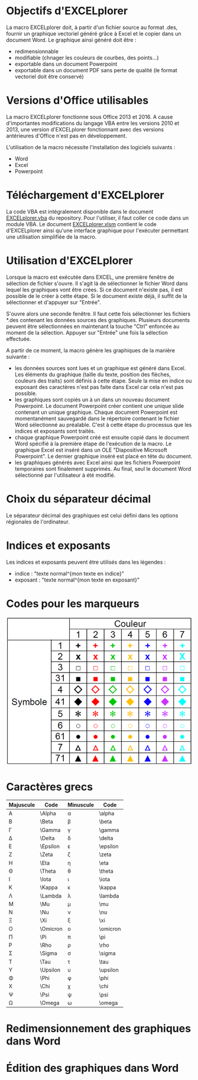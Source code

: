 # Objectifs d'EXCELplorer

La macro EXCELplorer doit, à partir d'un fichier source au format .des, fournir un graphique vectoriel généré grâce à Excel et le copier dans un document Word. Le graphique ainsi généré doit être : 
* redimensionnable
* modifiable (chnager les couleurs de courbes, des points...)
* exportable dans un document Powerpoint
* exportable dans un document PDF sans perte de qualité (le format vectoriel doit être conservé)

# Versions d'Office utilisables

La macro EXCELplorer fonctionne sous Office 2013 et 2016. A cause d'importantes modifications du langage VBA entre les versions 2010 et 2013, une version d'EXCELplorer fonctionnant avec des versions antérieures d'Office n'est pas en développement.

L'utilisation de la macro nécessite l'installation des logiciels suivants : 
* Word
* Excel
* Powerpoint

# Téléchargement d'EXCELplorer

La code VBA est intégralement disponible dans le document [EXCELplorer.vba](https://github.com/Yolegu/EXCELplorer/blob/master/EXCELplorer.vba) du repository. Pour l'utiliser, il faut coller ce code dans un module VBA. Le document [EXCELplorer.xlsm](https://github.com/Yolegu/EXCELplorer/blob/master/EXCELplorer_v0.2.1.xlsm) contient le code d'EXCELplorer ainsi qu'une interface graphique pour l'exécuter permettant une utilisation simplifiée de la macro.

# Utilisation d'EXCELplorer

Lorsque la macro est exécutée dans EXCEL, une première fenêtre de sélection de fichier s'ouvre. Il s'agit là de sélectionner le fichier Word dans lequel les graphiques vont être crées. Si ce document n'existe pas, il est possible de le créer à cette étape. Si le document existe déjà, il suffit de la sélectionner et d'appuyer sur "Entrée".

S'ouvre alors une seconde fenêtre. Il faut cette fois sélectionner les fichiers *.des contenant les données sources des graphiques. Plusieurs documents peuvent être sélectionnées en maintenant la touche "Ctrl" enfoncée au moment de la sélection. Appuyer sur "Entrée" une fois la sélection effectuée.

A partir de ce moment, la macro génère les graphiques de la manière suivante : 
* les données sources sont lues et un graphique est généré dans Excel. Les éléments du graphique (taille du texte, position des flèches, couleurs des traits) sont définis à cette étape. Seule la mise en indice ou exposant des caractères n'est pas faite dans Excel car cela n'est pas possible.
* les graphiques sont copiés un à un dans un nouveau document Powerpoint. Le document Powerpoint créer contient une unique slide contenant un unique graphique. Chaque document Powerpoint est momentanément sauvegardé dans le répertoire contenant le fichier Word sélectionné au préalable. C'est à cette étape du processus que les indices et exposants sont traités.
* chaque graphique Powerpoint créé est ensuite copié dans le document Word spécifié à la première étape de l'exécution de la macro. Le graphique Excel est inséré dans un OLE "Diapositive Microsoft Powerpoint". Le dernier graphique inséré est placé en tête du document.
* les graphiques générés avec Excel ainsi que les fichiers Powerpoint temporaires sont finalement supprimés. Au final, seul le document Word sélectionné par l'utilisateur à été modifié.

# Choix du séparateur décimal

Le séparateur décimal des graphiques est celui défini dans les options régionales de l'ordinateur.

# Indices et exposants

Les indices et exposants peuvent être utilisés dans les légendes :
* indice : "texte normal^{mon texte en indice}"
* exposant : "texte normal^{mon texte en exposant}"

# Codes pour les marqueurs

![alt text](https://github.com/Yolegu/EXCELplorer/blob/master/img/couleurs_marqueurs.png?raw=true)
   
# Caractères grecs

| Majuscule | Code | Minuscule | Code |
| ----------| -----| ----------| -----|
| Α	| \Alpha	| α	| \alpha| 
| Β	| \Beta		| β	| \beta| 
| Γ	| \Gamma		| γ	| \gamma| 
| Δ	| \Delta	| 	δ	| \delta| 
| Ε	| \Epsilon| 		ε| 	\epsilon| 
| Ζ	| \Zeta		| ζ	| \zeta| 
| Η	| \Eta	| 	η	| \eta| 
| Θ	| \Theta		| θ	| \theta| 
| Ι	| \Iota		| ι	| \iota| 
| Κ	| \Kappa		| κ	| \kappa| 
| Λ	| \Lambda		| λ	| \lambda
| Μ	| \Mu		| μ	| \mu| 
| Ν	| \Nu		| ν	| \nu| 
| Ξ	| \Xi		| ξ	| \xi| 
| Ο	| \Omicron		| ο	| \omicron| 
| Π	| \Pi		| π	| \pi| 
| Ρ	| \Rho		| ρ	| \rho| 
| Σ	| \Sigma		| σ	| \sigma| 
| Τ	| \Tau		| τ	| \tau| 
| Υ	| \Upsilon		| υ	| \upsilon| 
| Φ	| \Phi		| φ	| \phi| 
| Χ	| \Chi		| χ	| \chi| 
| Ψ	| \Psi		| ψ	| \psi| 
| Ω	| \Omega		| ω	| \omega| 

# Redimensionnement des graphiques dans Word

# Édition des graphiques dans Word
